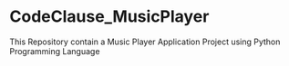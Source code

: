 # CodeClause_MusicPlayer
This Repository contain a Music Player Application Project using Python Programming Language
